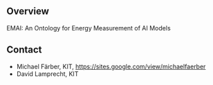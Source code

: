 ## Overview
EMAI: An Ontology for Energy Measurement of AI Models

## Contact
* Michael Färber, KIT, https://sites.google.com/view/michaelfaerber
* David Lamprecht, KIT
